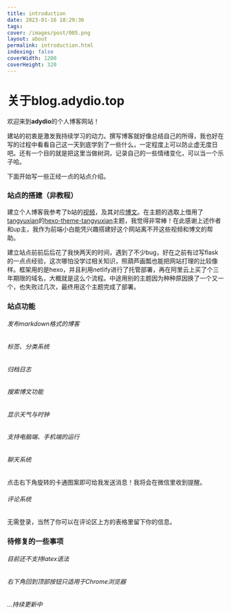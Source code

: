 ```yaml
---
title: introduction
date: 2023-01-16 18:29:36
tags: 
cover: /images/post/005.png
layout: about
permalink: introduction.html
indexing: false
coverWidth: 1200
coverHeight: 320
---
```


# 关于blog.adydio.top

欢迎来到**adydio**的个人博客网站！

建站的初衷是激发我持续学习的动力。撰写博客就好像总结自己的所得，我也好在写的过程中看看自己这一天到底学到了一些什么，一定程度上可以防止虚无度日吧。还有一个目的就是把这里当做树洞，记录自己的一些情绪变化，可以当一个乐子哈。

下面开始写一些正经一点的站点介绍。

### 站点的搭建（非教程）

建立个人博客我参考了b站的[视频](https://www.bilibili.com/video/BV1qD4y1z783)，及其对应[博文](https://blog.cuijiacai.com/blog-building)。在主题的选取上借用了[tangyuxian](https://github.com/tangyuxian)的[hexo-theme-tangyuxian](https://github.com/tangyuxian/hexo-theme-tangyuxian)主题，我觉得非常棒！在此感谢上述作者和up主，我作为前端小白能凭兴趣搭建好这个网站离不开这些视频和博文的帮助。

建立站点前前后后花了我快两天的时间，遇到了不少bug，好在之前有过写flask的一点点经验，这次哪怕没学过相关知识，照葫芦画瓢也能把网站打理的比较像样。框架用的是hexo，并且利用netlify进行了托管部署，再在阿里云上买了个三年期限的域名，大概就是这么个流程。中途用别的主题因为种种原因换了一个又一个，也失败过几次，最终用这个主题完成了部署。

### 站点功能

###### 发布markdown格式的博客

###### 标签、分类系统

###### 归档日志

###### 搜索博文功能

###### 显示天气与时钟

###### 支持电脑端、手机端的运行

###### 聊天系统

点击右下角旋转的卡通图案即可给我发送消息！我将会在微信里收到提醒。

###### 评论系统

无需登录，当然了你可以在评论区上方的表格里留下你的信息。

### 待修复的一些事项

###### 目前还不支持latex语法

###### 右下角回到顶部按钮只适用于Chrome浏览器

###### ...持续更新中
